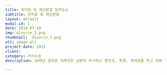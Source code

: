 ```yaml
---
title: 위자료 및 재산분할 일부승소
subtitle: 위자료 및 재산분할
layout: default
modal-id: 1
date: 2014-07-18
img: divorce_2.png
thumbnail:  divorce_1.png
alt: image-alt
project-date: 2021
client: 
category: 가사소송
description: 30여년 살아온 의뢰인은 남편의 무시하는 발언과, 폭행, 경제권을 쥐고 의뢰인과 의논도 하지 않는 태도로 수년간 서서히 멀어지다가 결국은 칼까지 들고 위협하는 남편을 상대로 한 이혼소송에서 이혼 및 3000만원의 위자료와 50%의 재산분할을 인정받은 사안입니다.

---
```

